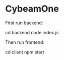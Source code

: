 # CybeamOne


First run backend:

cd backend
node index.js


Then run frontend:

cd client
npm start
